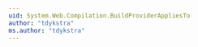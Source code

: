 ```yaml
---
uid: System.Web.Compilation.BuildProviderAppliesTo
author: "tdykstra"
ms.author: "tdykstra"
---
```

